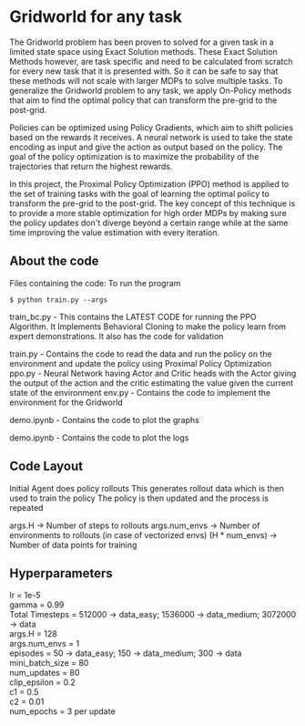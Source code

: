 # Gridworld for any task

The Gridworld problem has been proven to solved for a given task in a limited state space using Exact Solution methods. These Exact Solution Methods however, are task specific and need to be calculated from scratch for every new task that it is presented with. So it can be safe to say that these methods will not scale with larger MDPs to solve multiple tasks. To generalize the Gridworld problem to any task, we apply On-Policy methods that aim to find the optimal policy that can transform the pre-grid to the post-grid.

Policies can be optimized using Policy Gradients, which aim to shift policies based on the rewards it receives. A neural network is used to take the state encoding as input and give the action as output based on the policy. The goal of the policy optimization is to maximize the probability of the trajectories that return the highest rewards.

In this project, the Proximal Policy Optimization (PPO) method is applied to the set of training tasks with the goal of learning the optimal policy to transform the pre-grid to the post-grid. The key concept of this technique is to provide a more stable optimization for high order MDPs by making sure the policy updates don't diverge beyond a certain range while at the same time improving the value estimation with every iteration.

## About the code

Files containing the code:
To run the program
```
$ python train.py --args
```

train_bc.py - This contains the LATEST CODE for running the PPO Algorithm.  It Implements Behavioral Cloning to make the policy learn from expert demonstrations. It also has the code for validation

train.py - Contains the code to read the data and run the policy on the environment and update the policy using Proximal Policy Optimization
ppo.py - Neural Network having Actor and Critic heads with the Actor giving the output of the action and the critic estimating the value given the current state of the environment
env.py - Contains the code to implement the environment for the Gridworld

demo.ipynb - Contains the code to plot the graphs



demo.ipynb - Contains the code to plot the logs

## Code Layout

Initial Agent does policy rollouts
This generates rollout data which is then used to train the policy
The policy is then updated and the process is repeated

args.H -> Number of steps to rollouts
args.num_envs -> Number of environments to rollouts (in case of vectorized envs)
(H * num_envs) -> Number of data points for training

## Hyperparameters

lr = 1e-5 <br/>
gamma = 0.99 <br/>
Total Timesteps = 512000 -> data_easy; 1536000 -> data_medium; 3072000 -> data <br/>
args.H = 128 <br/>
args.num_envs = 1 <br/>
episodes = 50 -> data_easy; 150 -> data_medium; 300 -> data <br/>
mini_batch_size = 80  <br/>
num_updates = 80 <br/>
clip_epsilon = 0.2 <br/>
c1 = 0.5 <br/>
c2 = 0.01 <br/>
num_epochs = 3 per update
